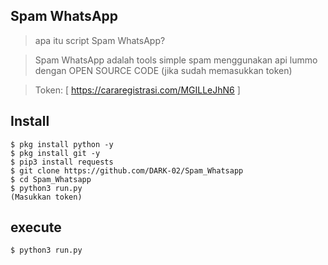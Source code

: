 ## Spam WhatsApp
> apa itu script Spam WhatsApp?

> Spam WhatsApp adalah tools simple spam menggunakan api lummo dengan OPEN SOURCE CODE (jika sudah memasukkan token)

> Token: [ https://cararegistrasi.com/MGILLeJhN6 ]
## Install
```python3
$ pkg install python -y
$ pkg install git -y
$ pip3 install requests
$ git clone https://github.com/DARK-02/Spam_Whatsapp
$ cd Spam_Whatsapp
$ python3 run.py
(Masukkan token)
```
## execute
```python3
$ python3 run.py
```
